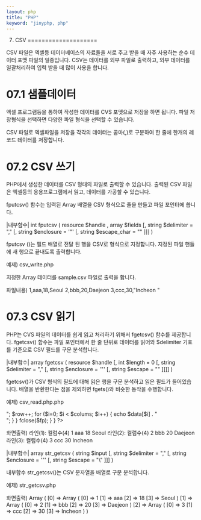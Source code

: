 ```yaml
---
layout: php
title: "PHP"
keyword: "jinyphp, php"
---
```


07. CSV
====================

CSV 파일은 엑셀등 데이터베이스의 자료들을 서로 주고 받을 때 자주 사용하는 순수 데이터 포맷 파일의 일종입니다. CSV는 데이터를 외부 파일로 출력하고, 외부 데이터를 일괄처리하여 입력 받을 때 많이 사용을 합니다.

07.1 샘플데이터
====================

엑셀 프로그램등을 통하여 작성한 데이터를 CVS 포멧으로 저장을 하면 됩니다. 파일 저장형식을 선택하면 다양한 파일 형식을 선택할 수 있습니다.

 

CSV 파일로 엑셀파일을 저장을 각각의 데이터는 콤마(,)로 구분하여 한 줄에 한개의 레코드 데이터를 저장합니다.

07.2 CSV 쓰기
====================

PHP에서 생성한 데이터를 CSV 형태의 파일로 출력할 수 있습니다. 출력된 CSV 파일은 엑셀등의 응용프로그램에서 읽고, 데이터를 가공할 수 있습니다.

fputcsv() 함수는 입력된 Array 배열을  CSV 형식으로 줄을 만들고 파일 포인터에 씁니다.

|내부함수|
int fputcsv ( resource $handle , array $fields [, string $delimiter = "," [, string $enclosure = '"' [, string $escape_char = "\" ]]] )

fputcsv ()는 필드 배열로 전달 된 행을 CSV로 형식으로 지정합니다. 지정된 파일 핸들에 새 행으로 끝내도록 출력합니다.

예제) csv_write.php
<?php

	$list = array (
    	array(1, "aaa", 18, "Seoul"),
    	array(2, "bbb", 20, "Daejeon"),
    	array(3, "ccc", 30, "Incheon ")
	);

	$csvFile = "sample.csv";

	$fp = fopen($csvFile, 'w');
	if (!is_resource($fp)) {
		die("저장할 파일 포인터를 생성할 수 없습니다.");
	} else {

		// 파일 독점 잠금 설정
		flock($fp,LOCK_EX);

		// 배열을 CSV 파일로 저장
		foreach ($list as $fields) {
    			fputcsv($fp, $fields);
		}

		// 파일잠금 해제
		fflush($fp);
		flock($fp,LOCK_UN);
		
		fclose($fp);
	}
	
?>

지정한 Array 데이터를 sample.csv 파일로 출력을 합니다.

파일내용)
1,aaa,18,Seoul
2,bbb,20,Daejeon
3,ccc,30,"Incheon "


07.3 CSV 읽기
====================

PHP는 CVS 파일의 데이터를 쉽게 읽고 처리하기 위해서 fgetcsv() 함수를 제공합니다. fgetcsv() 함수는 파일 포인터에서 한 줄 단위로 데이터를 읽어와 $delimiter 기호를 기준으로 CSV 필드를 구문 분석합니다.

|내부함수|
array fgetcsv ( resource $handle [, int $length = 0 [, string $delimiter = "," [, string $enclosure = '"' [, string $escape = "\" ]]]] )

fgetcsv()가 CSV 형식의 필드에 대해 읽은 행을 구문 분석하고 읽은 필드가 들어있습니다. 배열을 반환한다는 점을 제외하면 fgets()와 비슷한 동작을 수행합니다.

예제) csv_read.php.php
<?php
	$csvFile = "sample.csv";

	// 먼저 CSV 파일 존재 유무를 확인합니다.
	if(!file_exists($csvFile)){
		die("CVS 파일이 존재하지 않습니다.");
	} else {

		// CSV 파일을 읽어옵니다.
		$row = 1;
		if (($fp = fopen($csvFile, "r")) !== FALSE) {
			// CSV 데이터 한줄을 읽어 옵니다.
			$length = 1000;
			$delimiter = ",";
    			while (($data = fgetcsv($fp, $length, $delimiter)) !== FALSE) {
        				$colums = count($data);

        				echo "라인($row): 컬럼수($colums)<br/>";
        				$row++;
        				for ($i=0; $i < $colums; $i++) {
            				echo $data[$i] . "<br />";
        				}
    			}
    			fclose($fp);
		}

	}

?>

화면출력)
라인(1): 컬럼수(4)
1
aaa
18
Seoul
라인(2): 컬럼수(4)
2
bbb
20
Daejeon
라인(3): 컬럼수(4)
3
ccc
30
Incheon 


|내부함수|
array str_getcsv ( string $input [, string $delimiter = "," [, string $enclosure = '"' [, string $escape = "\\" ]]] )

내부함수 str_getcsv()는 CSV 문자열을 배열로 구문 분석합니다.

예제) str_getcsv.php
<?php

	$csv = array_map('str_getcsv', file('sample.csv'));
	print_r($csv);
?> 

화면출력)
Array ( [0] => Array ( [0] => 1 [1] => aaa [2] => 18 [3] => Seoul ) [1] => Array ( [0] => 2 [1] => bbb [2] => 20 [3] => Daejeon ) [2] => Array ( [0] => 3 [1] => ccc [2] => 30 [3] => Incheon ) ) 



<br><br>